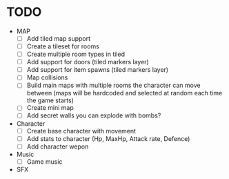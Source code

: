 # TODO

- MAP
  - [ ] Add tiled map support
  - [ ] Create a tileset for rooms
  - [ ] Create multiple room types in tiled
  - [ ] Add support for doors (tiled markers layer)
  - [ ] Add support for item spawns (tiled markers layer)
  - [ ] Map collisions
  - [ ] Build main maps with multiple rooms the character can move between (maps will be hardcoded and selected at random each time the game starts)
  - [ ] Create mini map
  - [ ] Add secret walls you can explode with bombs?

- Character
  - [ ] Create base character with movement
  - [ ] Add stats to character (Hp, MaxHp, Attack rate, Defence)
  - [ ] Add character wepon
- Music
  - [ ] Game music
- SFX
